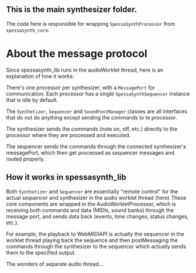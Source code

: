 ## This is the main synthesizer folder.

The code here is responsible for wrapping `SpessaSynthProcessor` from `spessasynth_core`.
# About the message protocol
Since spessasynth_lib runs in the audioWorklet thread, here is an explanation of how it works:

There's one processor per synthesizer, with a `MessagePort` for communication.
Each processor has a single `SpessaSynthSequencer` instance that is idle by default.

The `Synthetizer`, 
`Sequencer` and `SoundFontManager` classes are all interfaces 
that do not do anything except sending the commands to te processor.

The synthesizer sends the commands (note on, off, etc.) directly to the processor where they are processed and executed.

The sequencer sends the commands through the connected synthesizer's messagePort, which then get processed as sequencer messages and routed properly.


## How it works in spessasynth_lib
Both `Synthetizer` and `Sequencer` are essentially "remote control"
for the actual sequencer and synthesizer in the audio worklet thread (here)
These core components are wrapped in the AudioWorkletProcessor, which is receiving both commands and data (MIDIs, sound banks)
through the message port, and sends data back (events, time changes, status changes, etc.).

For example,
the playback to WebMIDIAPI is actually the sequencer in the worklet thread
playing back the sequence and then postMessaging the commands through the synthesizer to the sequencer
which actually sends them to the specified output.

The wonders of separate audio thread...